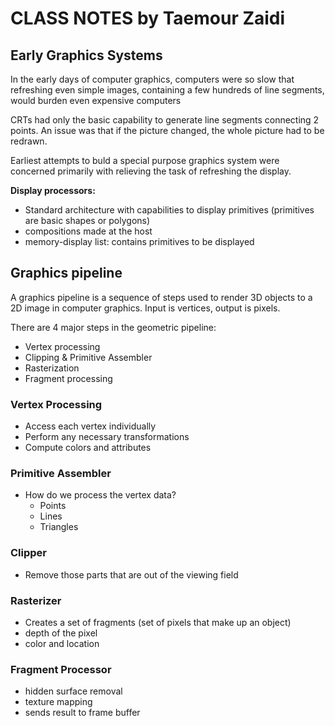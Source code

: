 # **CLASS NOTES** by Taemour Zaidi

## Early Graphics Systems
In the early days of computer graphics, computers were so slow that refreshing even simple images, containing a few hundreds of line segments, would burden even expensive computers

CRTs had only the basic capability to generate line segments connecting 2 points. An issue was that if the picture changed, the whole picture had to be redrawn.

Earliest attempts to buld a special purpose graphics system were concerned primarily with relieving the task of refreshing the display.

**Display processors:**
- Standard architecture with capabilities to display primitives (primitives are basic shapes or polygons)
- compositions made at the host
- memory-display list: contains primitives to be displayed

## Graphics pipeline
A graphics pipeline is a sequence of steps used to render 3D objects to a 2D image in computer graphics. Input is vertices, output is pixels.

There are 4 major steps in the geometric pipeline:
- Vertex processing
- Clipping & Primitive Assembler
- Rasterization
- Fragment processing

### Vertex Processing
- Access each vertex individually
- Perform any necessary transformations
- Compute colors and attributes

### Primitive Assembler
- How do we process the vertex data?
    - Points
    - Lines
    - Triangles

### Clipper
- Remove those parts that are out of the viewing field

### Rasterizer
- Creates a set of fragments (set of pixels that make up an object)
- depth of the pixel
- color and location

### Fragment Processor
- hidden surface removal
- texture mapping
- sends result to frame buffer



